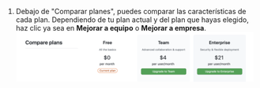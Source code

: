 1. Debajo de "Comparar planes", puedes comparar las características de cada plan. Dependiendo de tu plan actual y del plan que hayas elegido, haz clic ya sea en **Mejorar a equipo** o **Mejorar a empresa**. ![Comparar planes y mejorar](/assets/images/help/billing/settings-compare-and-upgrade-plans.png)